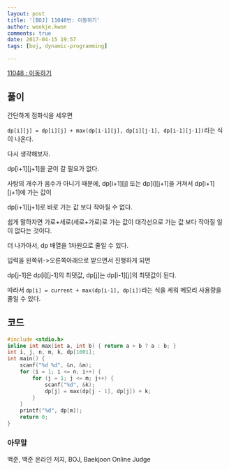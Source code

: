 ```yaml
---
layout: post
title: '[BOJ] 11048번: 이동하기'
author: wookje.kwon
comments: true
date: 2017-04-15 19:57
tags: [boj, dynamic-programming]

---
```


[11048 : 이동하기](https://www.acmicpc.net/problem/11048)

## 풀이

간단하게 점화식을 세우면

`dp[i][j] = dp[i][j] + max(dp[i-1][j], dp[i][j-1], dp[i-1][j-1])`라는 식이 나온다.

다시 생각해보자.

dp[i+1][j+1]을 굳이 갈 필요가 없다.

사탕의 개수가 음수가 아니기 때문에, dp[i+1][j] 또는 dp[i][j+1]을 거쳐서 dp[i+1][j+1]에 가는 값이

dp[i+1][j+1]로 바로 가는 값 보다 작아질 수 없다.

쉽게 말하자면 가로+세로(세로+가로)로 가는 값이 대각선으로 가는 값 보다 작아질 일이 없다는 것이다.

더 나가아서, dp 배열을 1차원으로 줄일 수 있다.

입력을 왼쪽위->오른쪽아래으로 받으면서 진행하게 되면

dp[j-1]은 dp[i][j-1]의 최댓값, dp[j]는 dp[i-1][j]의 최댓값이 된다.

따라서 `dp[i] = current + max(dp[i-1], dp[i])`라는 식을 세워 메모리 사용량을 줄일 수 있다.

## 코드

```cpp
#include <stdio.h>
inline int max(int a, int b) { return a > b ? a : b; }
int i, j, n, m, k, dp[1001];
int main() {
	scanf("%d %d", &n, &m);
	for (i = 1; i <= n; i++) {
		for (j = 1; j <= m; j++) {
			scanf("%d", &k);
			dp[j] = max(dp[j - 1], dp[j]) + k;
		}
	}
	printf("%d", dp[m]);
	return 0;
}
```

### 아무말  
백준, 백준 온라인 저지, BOJ, Baekjoon Online Judge